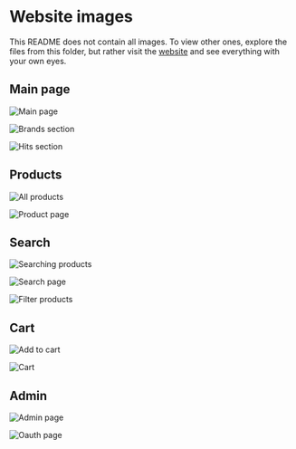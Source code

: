 # Website images

This README does not contain all images.
To view other ones, explore the files from this folder,
but rather visit the [website](https://shoeeshop.herokuapp.com/) and see everything with your own eyes.

## Main page

![Main page](https://github.com/maxbarsukov/shoeshop/raw/master/docs/images/1-main-page-1.png)

![Brands section](https://github.com/maxbarsukov/shoeshop/raw/master/docs/images/2-main-page-2.png)

![Hits section](https://github.com/maxbarsukov/shoeshop/raw/master/docs/images/3-main-page-3.png)

## Products

![All products](https://github.com/maxbarsukov/shoeshop/raw/master/docs/images/4-all-products.png)

![Product page](https://github.com/maxbarsukov/shoeshop/raw/master/docs/images/10-product-page.png)

## Search

![Searching products](https://github.com/maxbarsukov/shoeshop/raw/master/docs/images/6-search-1.png)

![Search page](https://github.com/maxbarsukov/shoeshop/raw/master/docs/images/7-search-2.png)

![Filter products](https://github.com/maxbarsukov/shoeshop/raw/master/docs/images/21-filter-products.png)


## Cart

![Add to cart](https://github.com/maxbarsukov/shoeshop/raw/master/docs/images/11-add-to-cart.png)

![Cart](https://github.com/maxbarsukov/shoeshop/raw/master/docs/images/5-cart.png)

## Admin

![Admin page](https://github.com/maxbarsukov/shoeshop/raw/master/docs/images/15-admin-page-2.png)

![Oauth page](https://github.com/maxbarsukov/shoeshop/raw/master/docs/images/17-oauthn-page-2.png)

